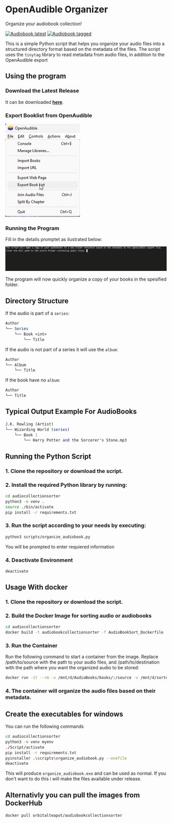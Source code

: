 # OpenAudible Organizer

Organize your audiobook collection!

[![Audiobook latest](https://github.com/orbitalteapot/audiocollectionsorter/actions/workflows/docker-audiobooksort-latest.yml/badge.svg)](https://github.com/orbitalteapot/audiocollectionsorter/actions/workflows/docker-audiobooksort-latest.yml)
[![Audiobook tagged](https://github.com/orbitalteapot/audiocollectionsorter/actions/workflows/docker-audiobooksort.yml/badge.svg)](https://github.com/orbitalteapot/audiocollectionsorter/actions/workflows/docker-audiobooksort.yml)


This is a simple Python script that helps you organize your audio files into a structured directory format based on the metadata of the files. The script uses the `tinytag` library to read metadata from audio files, in addition to the OpenAudible export
## Using the program
### Download the Latest Release
It can be downloaded **[here](https://github.com/orbitalteapot/OpenAudible-FileOrganizer/releases)**.

### Export Booklist from OpenAudible
![export](images/export.png)
### Running the Program
Fill in the details promptet as ilustrated below:

![Example](images/menu.gif)

The program will now quickly organize a copy of your books in the spesified folder.

## Directory Structure
If the audio is part of a `series`:

```mathematica
Author
└── Series
    └── Book <int>
        └── Title
```


If the audio is not part of a series it will use the `album`:

```mathematica
Author
└── Album
    └── Title
```

If the book have no `album`:
```mathematica
Author
└── Title
```

## Typical Output Example For AudioBooks
```mathematica
J.K. Rowling (Artist)
└── Wizarding World (series)
    └── Book 1
        └── Harry Potter and the Sorcerer's Stone.mp3
```


## Running the Python Script

### 1. Clone the repository or download the script.

### 2. Install the required Python library by running:

```sh
cd audiocollectionsorter
python3 -m venv .
source ./bin/activate
pip install -r requirements.txt
```

### 3. Run the script according to your needs by executing:
```sh
python3 scripts/organize_audiobook.py
```
You will be prompted to enter requiered information

### 4. Deactivate Environment
```sh
deactivate
```

## Usage With docker
### 1. Clone the repository or download the script.
### 2. Build the Docker Image for sorting audio or audiobooks
```sh
cd audiocollectionsorter
docker build -t audiobookcollectionsorter -f AudioBookSort_Dockerfile .
```

### 3. Run the Container
Run the following command to start a container from the image. Replace /path/to/source with the path to your audio files, and /path/to/destination with the path where you want the organized audio to be stored:
```sh
docker run -it --rm -v /mnt/d/AudioBooks/books/:/source -v /mnt/d/sortedaudiobooks:/destination -v /mnt/d/mybooklist/:/csvexport audiobookcollectionsorter
```

### 4. The container will organize the audio files based on their metadata.

## Create the executables for windows
You can run the following commands
```sh
cd audiocollectionsorter
python3 -m venv myenv
./Script/activate
pip install -r requirements.txt
pyinstaller .\scripts\organize_audiobook.py --onefile
deactivate
```
This will produce `organize_audiobook.exe` and can be used as normal. If you don't want to do this i will make the files available under release.

## Alternativly you can pull the images from DockerHub
```sh
docker pull orbitalteapot/audiobookcollectionsorter
```